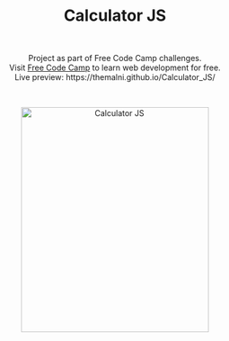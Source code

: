 <h1 align="center">Calculator JS</h1><br>
<p align="center">Project as part of  Free Code Camp challenges.<br>
Visit <a href="https://www.freecodecamp.com">Free Code Camp</a> to learn web development for free.<br>
Live preview: https://themalni.github.io/Calculator_JS/</p><br>

<p align="center">
<img src="https://cloud.githubusercontent.com/assets/12295765/21595805/44958046-d132-11e6-8eb7-ad4802c2bde8.png" width="334" height="400" alt="Calculator JS">
</p>



